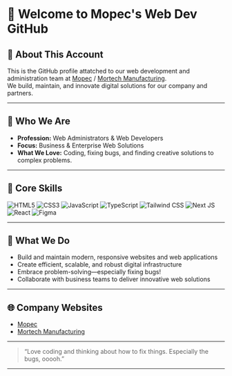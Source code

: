 # 👋 Welcome to Mopec's Web Dev GitHub

## 🏢 About This Account

This is the GitHub profile attatched to our web development and administration team at [Mopec](https://www.mopec.com) / [Mortech Manufacturing](https://www.mortechmfg.com).  
We build, maintain, and innovate digital solutions for our company and partners.

---

## 💼 Who We Are

- **Profession:** Web Administrators & Web Developers
- **Focus:** Business & Enterprise Web Solutions  
- **What We Love:** Coding, fixing bugs, and finding creative solutions to complex problems.

---

## 🔧 Core Skills

![HTML5](https://img.shields.io/badge/html5-%23E34F26.svg?&style=flat&logo=html5&logoColor=white)
![CSS3](https://img.shields.io/badge/css3-%231572B6.svg?&style=flat&logo=css3&logoColor=white)
![JavaScript](https://img.shields.io/badge/javascript-%23F7DF1E.svg?&style=flat&logo=javascript&logoColor=black)
![TypeScript](https://img.shields.io/badge/typescript-%23007ACC.svg?&style=flat&logo=typescript&logoColor=white)
![Tailwind CSS](https://img.shields.io/badge/tailwindcss-%2338B2AC.svg?&style=flat&logo=tailwind-css&logoColor=white)
![Next JS](https://img.shields.io/badge/next.js-%23000000.svg?&style=flat&logo=next.js&logoColor=white)
![React](https://img.shields.io/badge/react-%2320232a.svg?&style=flat&logo=react&logoColor=%2361DAFB)
![Figma](https://img.shields.io/badge/figma-%23F24E1E.svg?&style=flat&logo=figma&logoColor=white)
<!-- Add more badges as needed -->

---

## 🚀 What We Do

- Build and maintain modern, responsive websites and web applications
- Create efficient, scalable, and robust digital infrastructure
- Embrace problem-solving—especially fixing bugs!
- Collaborate with business teams to deliver innovative web solutions

---

## 🌐 Company Websites

- [Mopec](https://www.mopec.com)
- [Mortech Manufacturing](https://www.mortechmfg.com)

---

> “Love coding and thinking about how to fix things. Especially the bugs, ooooh.”

---

<!--
For inquiries, feel free to connect with our team via [LinkedIn](https://www.linkedin.com/in/gjovanigorvokaj/) (Lead Web Administrator: Gjovani Gorvokaj).
-->
